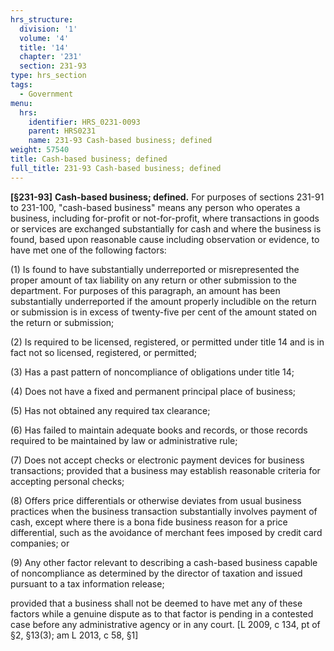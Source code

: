```yaml
---
hrs_structure:
  division: '1'
  volume: '4'
  title: '14'
  chapter: '231'
  section: 231-93
type: hrs_section
tags:
  - Government
menu:
  hrs:
    identifier: HRS_0231-0093
    parent: HRS0231
    name: 231-93 Cash-based business; defined
weight: 57540
title: Cash-based business; defined
full_title: 231-93 Cash-based business; defined
---
```

**[§231-93]** **Cash-based business; defined.** For purposes of sections 231-91 to 231-100, "cash-based business" means any person who operates a business, including for-profit or not-for-profit, where transactions in goods or services are exchanged substantially for cash and where the business is found, based upon reasonable cause including observation or evidence, to have met one of the following factors:

(1) Is found to have substantially underreported or misrepresented the proper amount of tax liability on any return or other submission to the department. For purposes of this paragraph, an amount has been substantially underreported if the amount properly includible on the return or submission is in excess of twenty-five per cent of the amount stated on the return or submission;

(2) Is required to be licensed, registered, or permitted under title 14 and is in fact not so licensed, registered, or permitted;

(3) Has a past pattern of noncompliance of obligations under title 14;

(4) Does not have a fixed and permanent principal place of business;

(5) Has not obtained any required tax clearance;

(6) Has failed to maintain adequate books and records, or those records required to be maintained by law or administrative rule;

(7) Does not accept checks or electronic payment devices for business transactions; provided that a business may establish reasonable criteria for accepting personal checks;

(8) Offers price differentials or otherwise deviates from usual business practices when the business transaction substantially involves payment of cash, except where there is a bona fide business reason for a price differential, such as the avoidance of merchant fees imposed by credit card companies; or

(9) Any other factor relevant to describing a cash-based business capable of noncompliance as determined by the director of taxation and issued pursuant to a tax information release;

provided that a business shall not be deemed to have met any of these factors while a genuine dispute as to that factor is pending in a contested case before any administrative agency or in any court. [L 2009, c 134, pt of §2, §13(3); am L 2013, c 58, §1]